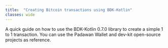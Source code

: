 ```yaml
---
title:  "Creating Bitcoin transactions using BDK-Kotlin"
classes: wide
---
```


A quick guide on how to use the BDK-Kotlin 0.7.0 library to create a simple 1 to 1 transaction. You can use the Padawan Wallet and dev-kit open-source projects as reference.

